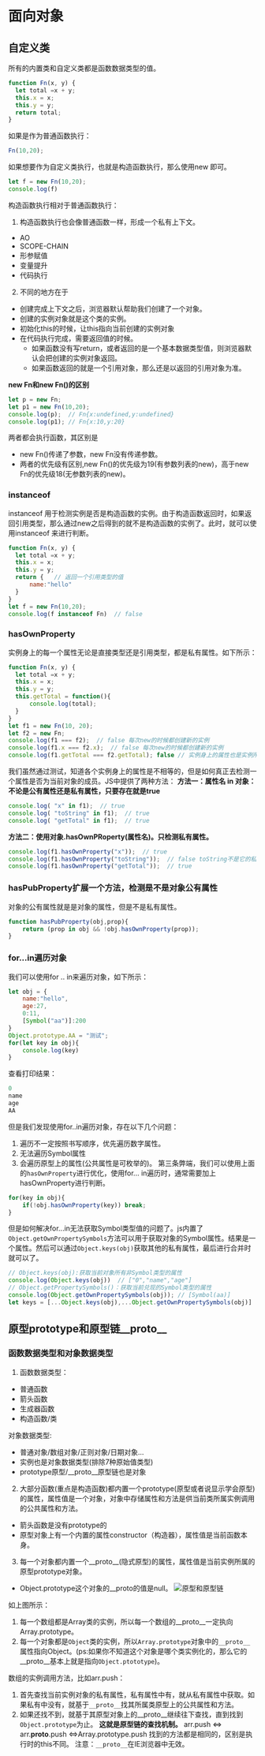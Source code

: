 # 面向对象


## 自定义类
所有的内置类和自定义类都是函数数据类型的值。
```js
function Fn(x, y) {
  let total =x + y;
  this.x = x;
  this.y = y;
  return total;
}
```
如果是作为普通函数执行：
```js
Fn(10,20);
```
如果想要作为自定义类执行，也就是构造函数执行，那么使用new 即可。
```js
let f = new Fn(10,20);
console.log(f)
```
构造函数执行相对于普通函数执行：
1. 构造函数执行也会像普通函数一样，形成一个私有上下文。
  * AO
  * SCOPE-CHAIN
  * 形参赋值
  * 变量提升
  * 代码执行
2. 不同的地方在于
  * 创建完成上下文之后，浏览器默认帮助我们创建了一个对象。
  * 创建的实例对象就是这个类的实例。
  * 初始化this的时候，让this指向当前创建的实例对象
  * 在代码执行完成，需要返回值的时候。
     - 如果函数没有写return，或者返回的是一个基本数据类型值，则浏览器默认会把创建的实例对象返回。
     - 如果函数返回的就是一个引用对象，那么还是以返回的引用对象为准。

**new Fn和new Fn()的区别**
```js
let p = new Fn;
let p1 = new Fn(10,20);
console.log(p);  // Fn{x:undefined,y:undefined}
console.log(p1); // Fn{x:10,y:20}
```
两者都会执行函数，其区别是
* new Fn()传递了参数，new Fn没有传递参数。
* 两者的优先级有区别,new Fn()的优先级为19(有参数列表的new)，高于new Fn的优先级18(无参数列表的new)。








### instanceof
instanceof 用于检测实例是否是构造函数的实例。由于构造函数返回时，如果返回引用类型，那么通过new之后得到的就不是构造函数的实例了。此时，就可以使用instanceof 来进行判断。
```js
function Fn(x, y) {
  let total =x + y;
  this.x = x;
  this.y = y;
  return {   // 返回一个引用类型的值
      name:"hello"  
  }
}
let f = new Fn(10,20);
console.log(f instanceof Fn)  // false
```


### hasOwnProperty
实例身上的每一个属性无论是直接类型还是引用类型，都是私有属性。如下所示：
```js
function Fn(x, y) {
  let total =x + y;
  this.x = x;
  this.y = y;
  this.getTotal = function(){
      console.log(total);
  }
}
let f1 = new Fn(10, 20);
let f2 = new Fn;
console.log(f1 === f2);  // false 每次new的时候都创建新的实例
console.log(f1.x === f2.x);  // false 每次new的时候都创建新的实例
console.log(f1.getTotal === f2.getTotal); false // 实例身上的属性也是实例所私有的。
```
我们虽然通过测试，知道各个实例身上的属性是不相等的，但是如何真正去检测一个属性是否为当前对象的成员。JS中提供了两种方法：
**方法一：属性名 in 对象：不论是公有属性还是私有属性，只要存在就是true**
```js
console.log( "x" in f1);  // true
console.log( "toString" in f1);  // true
console.log( "getTotal" in f1);  // true
```

**方法二：使用对象.hasOwnPRoperty(属性名)。只检测私有属性。**
```js
console.log(f1.hasOwnProperty("x"));  // true
console.log(f1.hasOwnProperty("toString"));  // false toString不是它的私有属性。
console.log(f1.hasOwnProperty("getTotal"));  // true
```


### hasPubProperty扩展一个方法，检测是不是对象公有属性
对象的公有属性就是是对象的属性，但是不是私有属性。
```js
function hasPubProperty(obj,prop){
    return (prop in obj && !obj.hasOwnProperty(prop));
}
```

### for...in遍历对象
我们可以使用for .. in来遍历对象，如下所示：
```js
let obj = {
    name:"hello",
    age:27,
    0:11,
    [Symbol("aa")]:200
}
Object.prototype.AA = "测试";
for(let key in obj){
    console.log(key)
}
```
查看打印结果：
```js
0 
name
age
AA
```
但是我们发现使用for..in遍历对象，存在以下几个问题：
1. 遍历不一定按照书写顺序，优先遍历数字属性。
2. 无法遍历Symbol属性
3. 会遍历原型上的属性(公共属性是可枚举的)。
第三条弊端，我们可以使用上面的`hasOwnProperty`进行优化，使用for... in遍历时，通常需要加上hasOwnProperty进行判断。
```js
for(key in obj){
    if(!obj.hasOwnProperty(key)) break;
}
```
但是如何解决for...in无法获取Symbol类型值的问题了。js内置了`Object.getOwnPropertySymbols`方法可以用于获取对象的Symbol属性。结果是一个属性。然后可以通过`Object.keys(obj)`获取其他的私有属性，最后进行合并时就可以了。
```js
// Object.keys(obj):获取当前对象所有非Symbol类型的属性
console.log(Object.keys(obj))  // ["0","name","age"]
// Object.getPropertySymbols()：获取当前兑现的Symbol类型的属性
console.log(Object.getOwnPropertySymbols(obj)); // [Symbol(aa)]
let keys = [...Object.keys(obj),...Object.getOwnPropertySymbols(obj)]
```

## 原型prototype和原型链__proto__

### 函数数据类型和对象数据类型
1. 函数数据类型：
* 普通函数
* 箭头函数
* 生成器函数
* 构造函数/类

对象数据类型:
* 普通对象/数组对象/正则对象/日期对象...
* 实例也是对象数据类型(排除7种原始值类型)
* prototype原型/__proto__原型链也是对象

2. 大部分函数(重点是构造函数)都内置一个prototype(原型或者说显示学会原型)的属性，属性值是一个对象，对象中存储属性和方法是供当前类所属实例调用的公共属性和方法。
 * 箭头函数是没有prototype的
 * 原型对象上有一个内置的属性constructor（构造器），属性值是当前函数本身。

3. 每一个对象都内置一个__proto__(隐式原型)的属性，属性值是当前实例所属的原型prototype对象。
 * Object.prototype这个对象的__proto的值是null。
  ![原型和原型链](https://ftp.bmp.ovh/imgs/2021/03/c3024fe823d7e647.jpg)

  如上图所示：

  1. 每一个数组都是Array类的实例，所以每一个数组的__proto__一定执向Array.prototype。
  2. 每一个对象都是`Object`类的实例，所以`Array.prototype`对象中的`__proto__`属性指向Object。(ps:如果你不知道这个对象是哪个类实例化的，那么它的__proto__基本上就是指向`Object.ptototype`)。

  数组的实例调用方法，比如arr.push：
  1. 首先查找当前实例对象的私有属性，私有属性中有，就从私有属性中获取。如果私有中没有，就基于`__proto__`找其所属类原型上的公共属性和方法。
  2. 如果还找不到，就基于其原型对象上的__proto__继续往下查找，直到找到`Object.prototype`为止。
  **这就是原型链的查找机制。**
  arr.push <=> arr.__proto__.push <=>Array.prototype.push
  找到的方法都是相同的，区别是执行时的this不同。
  注意：`__proto__`在IE浏览器中无效。